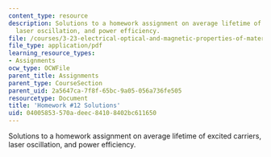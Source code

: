 ```yaml
---
content_type: resource
description: Solutions to a homework assignment on average lifetime of excited carriers,
  laser oscillation, and power efficiency.
file: /courses/3-23-electrical-optical-and-magnetic-properties-of-materials-fall-2007/04005853570adeec84108402bc611650_sol12.pdf
file_type: application/pdf
learning_resource_types:
- Assignments
ocw_type: OCWFile
parent_title: Assignments
parent_type: CourseSection
parent_uid: 2a5647ca-7f8f-65bc-9a05-056a736fe505
resourcetype: Document
title: 'Homework #12 Solutions'
uid: 04005853-570a-deec-8410-8402bc611650
---
```

Solutions to a homework assignment on average lifetime of excited carriers, laser oscillation, and power efficiency.

